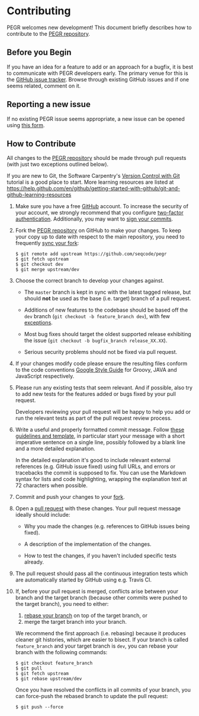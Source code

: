 # Contributing

PEGR welcomes new development!  This document briefly describes how to 
contribute to the [PEGR repository](https://github.com/seqcode/pegr).

## Before you Begin

If you have an idea for a feature to add or an approach for a bugfix, it is
best to communicate with PEGR developers early. The primary venue for this is
the [GitHub issue tracker](https://github.com/seqcode/pegr/issues).
Browse through existing GitHub issues and if one seems related, comment on it.

## Reporting a new issue

If no existing PEGR issue seems appropriate, a new issue can be opened using
[this form](https://github.com/seqcode/pegr/issues/new).

## How to Contribute

All changes to the [PEGR repository](https://github.com/seqcode/pegr) should be made through pull
requests (with just two exceptions outlined below).

If you are new to Git, the Software Carpentry's [Version Control with
Git](https://swcarpentry.github.io/git-novice/) tutorial is a good place to
start.  More learning resources are listed at
https://help.github.com/en/github/getting-started-with-github/git-and-github-learning-resources

1. Make sure you have a free [GitHub](https://github.com/) account. To increase
   the security of your account, we strongly recommend that you configure
   [two-factor authentication](https://docs.github.com/en/github/authenticating-to-github/securing-your-account-with-two-factor-authentication-2fa).
   Additionally, you may want to [sign your commits](https://docs.github.com/en/github/authenticating-to-github/managing-commit-signature-verification).

2. Fork the [PEGR repository](https://github.com/seqcode/pegr) on
   GitHub to make your changes.  To keep your copy up to date with respect to
   the main repository, you need to frequently [sync your
   fork](https://help.github.com/en/github/collaborating-with-issues-and-pull-requests/syncing-a-fork):

   ```
   $ git remote add upstream https://github.com/seqcode/pegr
   $ git fetch upstream
   $ git checkout dev
   $ git merge upstream/dev
   ```

3. Choose the correct branch to develop your changes against.

   * The `master` branch is kept in sync with the latest tagged release, but
     should **not** be used as the base (i.e. target) branch of a pull request.

   * Additions of new features to the codebase should be based off the `dev`
     branch (`git checkout -b feature_branch dev`), with few
     [exceptions](doc/source/project/organization.rst#handling-pull-requests).

   * Most bug fixes should target the oldest supported release exhibiting the
     issue (`git checkout -b bugfix_branch release_XX.XX`).

   * Serious security problems should not be fixed via pull request.

4. If your changes modify code please ensure the resulting files conform to
   the code conventions [Google Style Guide](https://google.github.io/styleguide/javaguide.html)
   for Groovy, JAVA and JavaScript respectively.

5. Please run any existing tests that seem relevant. And if possible, also try to add new tests for the features added or bugs fixed
   by your pull request.

   Developers reviewing your pull request will be happy to help you add or run
   the relevant tests as part of the pull request review process.

6. Write a useful and properly formatted commit message. 
   Follow [these guidelines and template](https://git-scm.com/book/en/v2/Distributed-Git-Contributing-to-a-Project#_commit_guidelines),
   in particular start your message with a short imperative sentence on a single
   line, possibly followed by a blank line and a more detailed explanation.

   In the detailed explanation it's good to include relevant external references
   (e.g. GitHub issue fixed) using full URLs, and errors or tracebacks the
   commit is supposed to fix.
   You can use the Markdown syntax for lists and code highlighting, wrapping the
   explanation text at 72 characters when possible.

7. Commit and push your changes to your
   [fork](https://help.github.com/en/github/using-git/pushing-commits-to-a-remote-repository).

8. Open a [pull
   request](https://help.github.com/en/github/collaborating-with-issues-and-pull-requests/creating-a-pull-request)
   with these changes. Your pull request message ideally should include:

   * Why you made the changes (e.g. references to GitHub issues being fixed).

   * A description of the implementation of the changes.

   * How to test the changes, if you haven't included specific tests already.

9. The pull request should pass all the continuous integration tests which are
   automatically started by GitHub using e.g. Travis CI.

10. If, before your pull request is merged, conflicts arise between your branch
    and the target branch (because other commits were pushed to the target
    branch), you need to either:

    1) [rebase your branch](https://git-scm.com/docs/git-rebase) on top of the
       target branch, or
    2) merge the target branch into your branch.

    We recommend the first approach (i.e. rebasing) because it produces cleaner
    git histories, which are easier to bisect. If your branch is called
    `feature_branch` and your target branch is `dev`, you can rebase your branch
    with the following commands:

    ```
    $ git checkout feature_branch
    $ git pull
    $ git fetch upstream
    $ git rebase upstream/dev
    ```

    Once you have resolved the conflicts in all commits of your branch, you can
    force-push the rebased branch to update the pull request:

    ```
    $ git push --force
    ```

